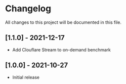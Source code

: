 # Changelog
All changes to this project will be documented in this file.

## [1.1.0] - 2021-12-17
- Add Clouflare Stream to on-demand benchmark

## [1.0.0] - 2021-10-27
- Initial release
